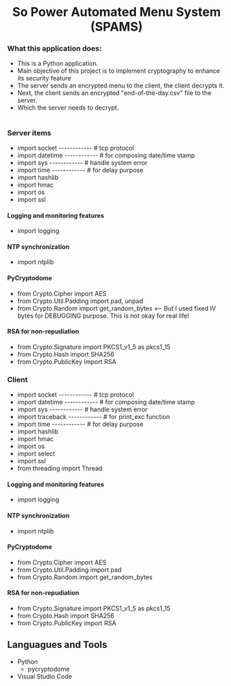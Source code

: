 <div align="center">
<h1>So Power Automated Menu System (SPAMS)</h1>
</div>

### What this application does: 
- This is a Python application. <br />
- Main objective of this project is to implement cryptography to enhance its security feature <br />
- The server sends an encrypted menu to the client, the client decrypts it. <br />
- Next, the client sends an encrypted "end-of-the-day.csv" file to the server. <br />
- Which the server needs to decrypt. <br />
  
#


</div>

### Server items
- import socket ------------ # tcp protocol <br />
- import datetime ------------ # for composing date/time stamp <br />
- import sys ------------ # handle system error <br />
- import time ------------ # for delay purpose <br />
- import hashlib <br />
- import hmac <br />
- import os <br />
- import ssl <br />

#### Logging and monitoring features 
- import logging <br />
#### NTP synchronization
- import ntplib <br />

#### PyCryptodome
- from Crypto.Cipher import AES <br />
- from Crypto.Util.Padding import pad, unpad <br />
- from Crypto.Random import get_random_bytes <-- But I used fixed IV bytes for DEBUGGING purpose. This is not okay for real life!

#### RSA for non-repudiation
- from Crypto.Signature import PKCS1_v1_5 as pkcs1_15 <br />
- from Crypto.Hash import SHA256 <br />
- from Crypto.PublicKey import RSA <br />



### Client 
- import socket ------------ # tcp protocol <br />
- import datetime ------------ # for composing date/time stamp <br />
- import sys ------------ # handle system error <br />
- import traceback ------------ # for print_exc function <br />
- import time ------------ # for delay purpose <br />
- import hashlib <br />
- import hmac <br />
- import os <br />
- import select <br />
- import ssl <br />
- from threading import Thread <br />

#### Logging and monitoring features 
- import logging <br />
#### NTP synchronization
- import ntplib <br />

#### PyCryptodome
- from Crypto.Cipher import AES
- from Crypto.Util.Padding import pad
- from Crypto.Random import get_random_bytes

#### RSA for non-repudiation
- from Crypto.Signature import PKCS1_v1_5 as pkcs1_15 <br />
- from Crypto.Hash import SHA256 <br />
- from Crypto.PublicKey import RSA <br />

## Languagues and Tools
- Python
	- pycryptodome
- Visual Studio Code
